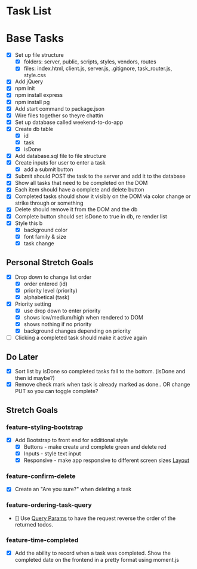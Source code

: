 # Task List

# Base Tasks

- [x] Set up file structure
  - [x] folders: server, public, scripts, styles, vendors, routes
  - [x] files: index.html, client.js, server.js, .gitignore, task_router.js, style.css
- [x] Add jQuery
- [x] npm init
- [x] npm install express
- [x] npm install pg
- [x] Add start command to package.json
- [x] Wire files together so theyre chattin
- [x] Set up database called weekend-to-do-app
- [x] Create db table
  - [x] id
  - [x] task
  - [x] isDone
- [x] Add database.sql file to file structure
- [x] Create inputs for user to enter a task
  - [x] add a submit button
- [x] Submit should POST the task to the server and add it to the database
- [x] Show all tasks that need to be completed on the DOM
- [x] Each item should have a complete and delete button
- [x] Completed tasks should show it visibly on the DOM via color change or strike through or something
- [x] Delete should remove it from the DOM and the db
- [x] Complete button should set isDone to true in db, re render list
- [x] Style this b
  - [x] background color
  - [x] font family & size
  - [x] task change

## Personal Stretch Goals

- [x] Drop down to change list order
  - [x] order entered (id)
  - [x] priority level (priority)
  - [x] alphabetical (task)
- [x] Priority setting
  - [x] use drop down to enter priority
  - [x] shows low/medium/high when rendered to DOM
  - [x] shows nothing if no priority
  - [x] background changes depending on priority
- [ ] Clicking a completed task should make it active again

## Do Later

- [x] Sort list by isDone so completed tasks fall to the bottom. (isDone and then id maybe?)
- [x] Remove check mark when task is already marked as done.. OR change PUT so you can toggle complete?

## Stretch Goals

### feature-styling-bootstrap

- [x] Add Bootstrap to front end for additional style
  - [x] Buttons - make create and complete green and delete red
  - [x] Inputs - style text input
  - [x] Responsive - make app responsive to different screen sizes [Layout](https://getbootstrap.com/docs/4.1/layout/overview/)

### feature-confirm-delete

- [x] Create an "Are you sure?" when deleting a task

### feature-ordering-task-query

- [] Use [Query Params](https://expressjs.com/en/api.html#req.query) to have the request reverse the order of the returned todos.

### feature-time-completed

- [x] Add the ability to record when a task was completed. Show the completed date on the frontend in a pretty format using moment.js
